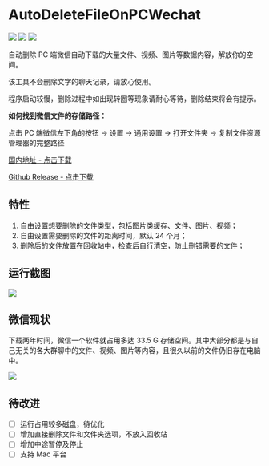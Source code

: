 # AutoDeleteFileOnPCWechat

[![](https://img.shields.io/badge/platform-win64-lightgrey)](https://github.com/blackboxo/AutoDeleteFileOnPCWechat/releases) [![](https://img.shields.io/github/v/release/blackboxo/AutoDeleteFileOnPCWechat)](https://github.com/blackboxo/AutoDeleteFileOnPCWechat/releases) [![](https://img.shields.io/github/downloads/blackboxo/AutoDeleteFileOnPCWechat/total)](https://github.com/blackboxo/AutoDeleteFileOnPCWechat/releases)

自动删除 PC 端微信自动下载的大量文件、视频、图片等数据内容，解放你的空间。

该工具不会删除文字的聊天记录，请放心使用。

程序启动较慢，删除过程中如出现转圈等现象请耐心等待，删除结束将会有提示。

**如何找到微信文件的存储路径：**

点击 PC 端微信左下角的按钮 -> 设置 -> 通用设置 -> 打开文件夹 -> 复制文件资源管理器的完整路径


[国内地址 - 点击下载](
https://deletefileonpcwechat.oss-cn-shanghai.aliyuncs.com/%E5%BE%AE%E4%BF%A1%E6%95%B0%E6%8D%AE%E8%87%AA%E5%8A%A8%E5%88%A0%E9%99%A4%E5%B7%A5%E5%85%B7.exe)

[Github Release - 点击下载](
https://github.com/blackboxo/AutoDeleteFileOnPCWechat/releases)

## 特性
1. 自由设置想要删除的文件类型，包括图片类缓存、文件、图片、视频；
2. 自由设置需要删除的文件的距离时间，默认 24 个月；
3. 删除后的文件放置在回收站中，检查后自行清空，防止删错需要的文件；

## 运行截图

![](https://markdown-pic-blackboxo.oss-cn-shanghai.aliyuncs.com/20200216161434.png)

## 微信现状

下载两年时间，微信一个软件就占用多达 33.5 G 存储空间。其中大部分都是与自己无关的各大群聊中的文件、视频、图片等内容，且很久以前的文件仍旧存在电脑中。

![](https://markdown-pic-blackboxo.oss-cn-shanghai.aliyuncs.com/20200213142805.png)

## 待改进

- [ ] 运行占用较多磁盘，待优化
- [ ] 增加直接删除文件和文件夹选项，不放入回收站
- [ ] 增加中途暂停及停止
- [ ] 支持 Mac 平台